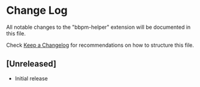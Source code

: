 # Change Log

All notable changes to the "bbpm-helper" extension will be documented in this file.

Check [Keep a Changelog](http://keepachangelog.com/) for recommendations on how to structure this file.

## [Unreleased]

- Initial release